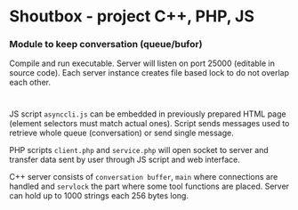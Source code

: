 # Shoutbox - project C++, PHP, JS

### Module to keep conversation (queue/bufor)

Compile and run executable.
Server will listen on port 25000 (editable in source code).
Each server instance creates file based lock to do not overlap each other.

#

JS script `asynccli.js` can be embedded in previously prepared HTML page
(element selectors must match actual ones). Script sends messages used to retrieve
whole queue (conversation) or send single message.  

  
PHP scripts `client.php` and `service.php` will open socket to server and transfer data sent by user
through JS script and web interface.

  
C++ server consists of `conversation buffer`, `main` where connections are handled
and `servlock` the part where some tool functions are placed. Server can hold up to 1000 strings each 256 bytes long.
#

